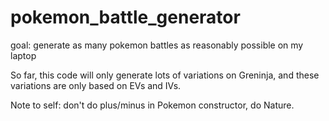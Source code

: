 pokemon_battle_generator
========================

goal: generate as many pokemon battles as reasonably possible on my laptop

So far, this code will only generate lots of variations on Greninja,
and these variations are only based on EVs and IVs.

Note to self: don't do plus/minus in Pokemon constructor, do Nature.

